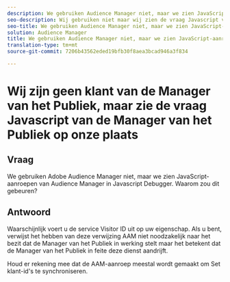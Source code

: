```yaml
---
description: We gebruiken Audience Manager niet, maar we zien JavaScript-aanroepen van Audience Manager in Javascript debugger - Waarom?
seo-description: Wij gebruiken niet maar wij zien de vraag Javascript van de Manager van de Auditie in debugger Javascript - waarom?
seo-title: We gebruiken Audience Manager niet, maar we zien JavaScript-aanroepen van Audience Manager in Javascript debugger - Waarom?
solution: Audience Manager
title: We gebruiken Audience Manager niet, maar we zien JavaScript-aanroepen van Audience Manager in Javascript debugger - Waarom?
translation-type: tm+mt
source-git-commit: 7206b43562eded19bfb30f8aea3bcad946a3f834

---
```



# Wij zijn geen klant van de Manager van het Publiek, maar zie de vraag Javascript van de Manager van het Publiek op onze plaats

## Vraag

We gebruiken Adobe Audience Manager niet, maar we zien JavaScript-aanroepen van Audience Manager in Javascript Debugger.  Waarom zou dit gebeuren?

## Antwoord

Waarschijnlijk voert u de service Visitor ID uit op uw eigenschap. Als u bent, verwijst het hebben van deze verwijzing AAM niet noodzakelijk naar het bezit dat de Manager van het Publiek in werking stelt maar het betekent dat de Manager van het Publiek in feite deze dienst aandrijft.

Houd er rekening mee dat de AAM-aanroep meestal wordt gemaakt om Set klant-id&#39;s te synchroniseren.
